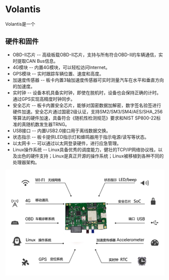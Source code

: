 # Volantis

Volantis是一个

## 硬件和固件

- OBD-II芯片 -- 高级板载OBD-II芯片，支持与所有符合OBD-II的车辆通信，实时提取CAN Bus信息。
- 4G模块 -- 内置4G模块，可以轻松访问Internet。
- GPS模块 -- 实时跟踪车辆位置、速度和高度。
- 加速度传感器 -- 板卡内置3轴加速度传感器可实时测量汽车在水平和垂直方向的加速度。
- 实时钟 -- 设备本机具备实时钟，即使在脱机时，设备也会保持正确的计时。通过GPS实现高精度时钟同步。
- 安全芯片 -- 板卡内置安全芯片，能够对国密数据加解密，数字签名验签进行硬件加速。安全芯片通过国密2级认证，支持SM2/SM3/SM4/AES/SHA_256等算法的硬件加速，具备符合《随机性检测规范》要求和NIST SP800-22标准的真随机数发生器TRNG。
- USB接口 -- 内置USB2.0接口用于离线数据交换。
- 状态指示 -- 板卡提供LED指示灯和蜂鸣器用于指示电源/读写等状态。
- 以太网卡 -- 可以通过以太网登录硬件，进行应急管理。
- Linux操作系统 -- Linux具备优秀的调度能力，健壮的TCP/IP网络协议栈，以及出色的硬件支持；Linux是真正开源的操作系统；Linux被移植到各种不同的处理器架构。

![Volantis](../images/device.jpg)